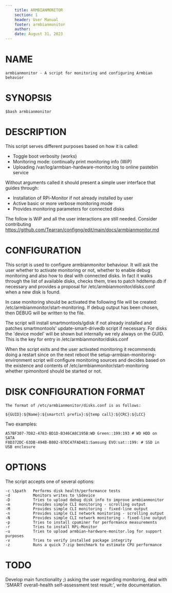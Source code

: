 ```yaml
---
    title: ARMBIANMONITOR
    section: 1
    header: User Manual
    footer: armbianmonitor
    author:
    date: August 31, 2023
---
```


# NAME
    armbianmonitor - A script for monitoring and configuring Armbian behavior

# SYNOPSIS
    $bash armbianmonitor

# DESCRIPTION
This script serves different purposes based on how it is called:

  - Toggle boot verbosity (works)
  - Monitoring mode: continually print monitoring info (WiP)
  - Uploading /var/log/armbian-hardware-monitor.log to online pastebin service

Without arguments called it should present a simple user interface that guides through:

  - Installation of RPi-Monitor if not already installed by user
  - Active basic or more verbose monitoring mode
  - Provides monitoring parameters for connected disks

The follow is WiP and all the user interactions are still needed. Consider contributing 
https://github.com/Tearran/configng/edit/main/docs/armbianmonitor.md

# CONFIGURATION
  This script is used to configure armbianmonitor behaviour. It will ask the user whether to activate monitoring or not, whether to enable debug monitoring and also how to deal with connected disks. In fact it walks through the list of available disks, checks them, tries to patch hddtemp.db if necessary and provides a proposal for /etc/armbianmonitor/disks.conf when a new disk is found.

  In case monitoring should be activated the following file will be created: /etc/armbianmonitor/start-monitoring. If debug output has been chosen, then DEBUG will be written to the file.

  The script will install smartmontools/gdisk if not already installed and patches smartmontools' update-smart-drivedb script if necessary. For disks the 'device model' will be shown but internally we rely always on the GUID. This is the key for entry in /etc/armbianmonitor/disks.conf

  When the script exits and the user activated monitoring it recommends doing a restart since on the next reboot the setup-armbian-monitoring-environment script will configure monitoring sources and decides based on the existence and contents of /etc/armbianmonitor/start-monitoring whether rpimonitord should be started or not.

# DISK CONFIGURATION FORMAT
    The format of /etc/armbianmonitor/disks.conf is as follows:

    ${GUID}:${Name}:${smartctl prefix}:${temp call}:${CRC}:${LCC}

Two examples:

    A57BF307-7D82-4783-BD1D-B346CA8C195B:WD Green::199:193 # WD HDD on SATA
    F8D372DC-63DB-494B-B802-87DC47FAD4E1:Samsung EVO:sat::199: # SSD in USB enclosure

# OPTIONS
The script accepts one of several options:
```
-c \$path   Performs disk health/performance tests
-d          Monitors writes to \$device
-D          Tries to upload debug disk info to improve armbianmonitor
-m          Provides simple CLI monitoring - scrolling output
-M          Provides simple CLI monitoring - fixed-line output
-n          Provides simple CLI network monitoring - scrolling output
-N          Provides simple CLI network monitoring - fixed-line output
-p          Tries to install cpuminer for performance measurements
-r          Tries to install RPi-Monitor
-u          Tries to upload armbian-hardware-monitor.log for support purposes
-v          Tries to verify installed package integrity
-z          Runs a quick 7-zip benchmark to estimate CPU performance
```
# TODO
Develop main functionality ;) asking the user regarding monitoring, deal with 'SMART overall-health self-assessment test result:', write documentation.

